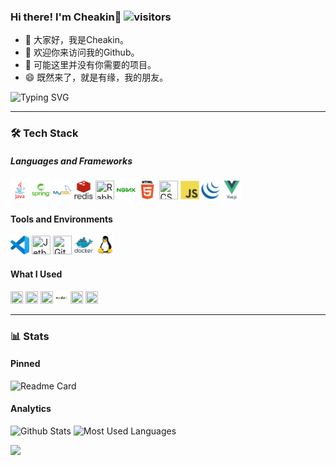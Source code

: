 <!--
### Hi there 👋
**cheakin/cheakin** is a ✨ _special_ ✨ repository because its `README.md` (this file) appears on your GitHub profile.

Here are some ideas to get you started:

- 🔭 大家好，我是Wangscaler
- 🌱 I’m currently learning ...
- 👯 I’m looking to collaborate on ...
- 🤔 I’m looking for help with ...
- 💬 Ask me about ...
- 📫 How to reach me: ...
- 😄 Pronouns: ...
- ⚡ Fun fact: ...
-->

### Hi there! I'm Cheakin👋  ![visitors](https://visitor-badge.glitch.me/badge?page_id=cheankin&left_color=green&right_color=red)
- 🔭 大家好，我是Cheakin。
- 🌱 欢迎你来访问我的Github。
- 🤔 可能这里并没有你需要的项目。
- 😄 既然来了，就是有缘，我的朋友。

![Typing SVG](https://readme-typing-svg.herokuapp.com/?lines=人生就像一场旅行......;在乎的不是目的地，;而是沿途的风景！)

--- 

### 🛠️ Tech Stack
#####  Languages and Frameworks
<img src="https://raw.githubusercontent.com/devicons/devicon/master/icons/java/java-original-wordmark.svg" title="Java" width="30" height="30" />  
<img src="https://raw.githubusercontent.com/devicons/devicon/master/icons/spring/spring-original-wordmark.svg" title="Spring" width="30" height="30" />
<img src="https://raw.githubusercontent.com/devicons/devicon/master/icons/mysql/mysql-original-wordmark.svg" title="MySQL" width="30" height="30">
<img src="https://raw.githubusercontent.com/devicons/devicon/master/icons/redis/redis-original-wordmark.svg" title="Redis" width="30" height="30">
<img src="https://www.vectorlogo.zone/logos/rabbitmq/rabbitmq-ar21.svg" title="RabbitMQ" width="30" height="30">
<img src="https://raw.githubusercontent.com/devicons/devicon/master/icons/nginx/nginx-original.svg" title="Nginx" width="30" height="30">

<img src="https://raw.githubusercontent.com/devicons/devicon/master/icons/html5/html5-original-wordmark.svg" title="Html5" width="30" height="30" />
<img src="https://www.vectorlogo.zone/logos/netlifyapp_watercss/netlifyapp_watercss-ar21.svg" title="CSS" width="30" height="30">
<img src="https://raw.githubusercontent.com/devicons/devicon/master/icons/javascript/javascript-original.svg" title="JavaScript" width="30" height="30" />
<img src="https://raw.githubusercontent.com/devicons/devicon/master/icons/jquery/jquery-original.svg" title="jQuery" width="30" height="30" />
<img src="https://raw.githubusercontent.com/devicons/devicon/master/icons/vuejs/vuejs-original-wordmark.svg" title="MySQL" width="30" height="30" />

#### Tools and Environments
<img src="https://raw.githubusercontent.com/github/explore/80688e429a7d4ef2fca1e82350fe8e3517d3494d/topics/visual-studio-code/visual-studio-code.png" title="VS Code"  width="30" height="30" />
<img src="https://www.vectorlogo.zone/logos/jetbrains/jetbrains-icon.svg" title="Jetbrains" width="30" height="30" />
<img src="https://www.vectorlogo.zone/logos/git-scm/git-scm-icon.svg" title="Git" width="30" height="30" />
<img src="https://raw.githubusercontent.com/devicons/devicon/master/icons/docker/docker-original-wordmark.svg" title="Docker" width="30" height="30"/>
<img src="https://raw.githubusercontent.com/devicons/devicon/master/icons/linux/linux-original.svg" title="Linux" width="30" height="30"/>

#### What I Used
<img src="https://www.vectorlogo.zone/logos/atlassian_jira/atlassian_jira-ar21.svg" title="Jira" width="20" height="20"/>
<img src="https://www.vectorlogo.zone/logos/electronjs/electronjs-ar21.svg" title="Electron" width="20" height="20"/>
<img src="https://www.vectorlogo.zone/logos/druidio/druidio-ar21.svg" title="Druid" width="20" height="20"/>
<img src="https://raw.githubusercontent.com/devicons/devicon/master/icons/nodejs/nodejs-original-wordmark.svg" title="Nodejs" width="20" height="20"/>
<img src="https://www.vectorlogo.zone/logos/tailwindcss/tailwindcss-ar21.svg" title="Tailwind CSS" width="20" height="20"/>
<img src="https://www.vectorlogo.zone/logos/apache_tomcat/apache_tomcat-ar21.svg" title="Tomcat" width="20" height="20"/>

---


### 📊 Stats
#### Pinned
![Readme Card](https://github-readme-stats.vercel.app/api/pin/?username=cheakin&repo=npteach)

#### Analytics
![Github Stats](https://github-readme-stats.vercel.app/api?username=cheakin&show_icons=true&hide=contribs&line_height=24)
![Most Used Languages](https://github-readme-stats.vercel.app/api/top-langs/?username=cheakin&layout=compact&langs_count=6&line_height=75)

<img src="https://activity-graph.herokuapp.com/graph?username=cheakin&theme=github">

